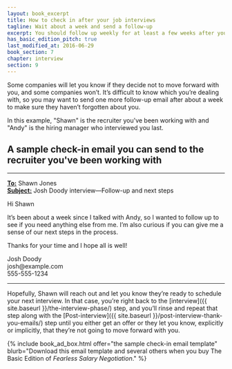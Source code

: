```yaml
---
layout: book_excerpt
title: How to check in after your job interviews
tagline: Wait about a week and send a follow-up 
excerpt: You should follow up weekly for at least a few weeks after your job interview to stay on the company's radar.
has_basic_edition_pitch: true
last_modified_at: 2016-06-29
book_section: 7
chapter: interview
section: 9
---
```


Some companies will let you know if they decide not to move forward with you, and some companies won’t. It’s difficult to know which you’re dealing with, so you may want to send one more follow-up email after about a week to make sure they haven’t forgotten about you. 

In this example, "Shawn" is the recruiter you've been working with and "Andy" is the hiring manager who interviewed you last.

## A sample check-in email you can send to the recruiter you've been working with

<hr>
<div class='u-highlight'>
<p>
	<strong><u>To:</u></strong> Shawn Jones <shawn.jones@example.com><br>
	<strong><u>Subject:</u></strong> Josh Doody interview—Follow-up and next steps
</p>
<p>Hi Shawn</p>
<p>It’s been about a week since I talked with Andy, so I wanted to follow up to see if you need anything else from me. I’m also curious if you can give me a sense of our next steps in the process.</p>
<p>Thanks for your time and I hope all is well!</p>

<p>Josh Doody<br>
josh@example.com<br>
555-555-1234</p>
</div>
<hr>


Hopefully, Shawn will reach out and let you know they’re ready to schedule your next interview. In that case, you’re right back to the [interview]({{ site.baseurl }}/the-interview-phase/) step, and you’ll rinse and repeat that step along with the [Post-interview]({{ site.baseurl }}/post-interview-thank-you-emails/) step until you either get an offer or they let you know, explicitly or implicitly, that they’re not going to move forward with you.

{% include book_ad_box.html offer="the sample check-in email template" blurb="Download this email template and several others when you buy The Basic Edition of <em>Fearless Salary Negotiation</em>." %}
